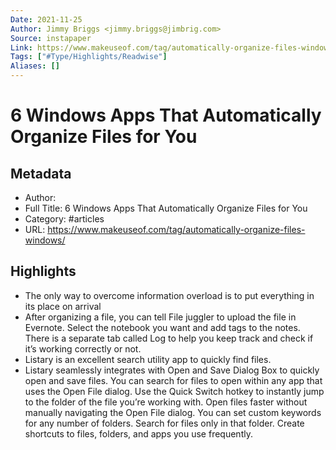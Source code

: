 ```yaml
---
Date: 2021-11-25
Author: Jimmy Briggs <jimmy.briggs@jimbrig.com>
Source: instapaper
Link: https://www.makeuseof.com/tag/automatically-organize-files-windows/
Tags: ["#Type/Highlights/Readwise"]
Aliases: []
---
```

# 6 Windows Apps That Automatically Organize Files for You

## Metadata
- Author: 
- Full Title: 6 Windows Apps That Automatically Organize Files for You
- Category: #articles
- URL: https://www.makeuseof.com/tag/automatically-organize-files-windows/

## Highlights
- The only way to overcome information overload is to put everything in its place on arrival
- After organizing a file, you can tell File juggler to upload the file in Evernote. Select the notebook you want and add tags to the notes.
  There is a separate tab called Log to help you keep track and check if it’s working correctly or not.
- Listary is an excellent search utility app to quickly find files.
- Listary seamlessly integrates with Open and Save Dialog Box to quickly open and save files. You can search for files to open within any app that uses the Open File dialog.
  Use the Quick Switch hotkey to instantly jump to the folder of the file you’re working with. Open files faster without manually navigating the Open File dialog.
  You can set custom keywords for any number of folders. Search for files only in that folder.
  Create shortcuts to files, folders, and apps you use frequently.
